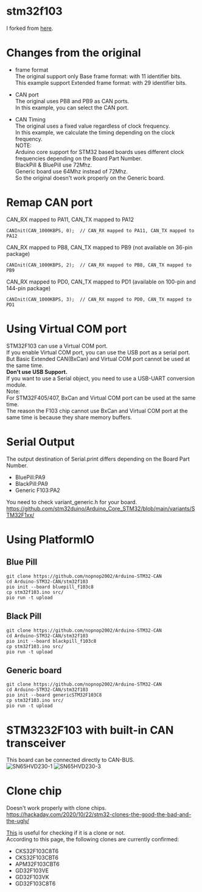 # stm32f103
I forked from [here](https://github.com/seeers/CAN-Bus-Arduino_Core_STM32).

# Changes from the original

- frame format   
The original support only Base frame format: with 11 identifier bits.   
This example support Extended frame format: with 29 identifier bits.   

- CAN port   
The original uses PB8 and PB9 as CAN ports.   
In this example, you can select the CAN port.   

- CAN Timing   
The original uses a fixed value regardless of clock frequency.   
In this example, we calculate the timing depending on the clock frequency.   
NOTE:   
Arduino core support for STM32 based boards uses different clock frequencies depending on the Board Part Number.   
BlackPill & BluePill use 72Mhz.   
Generic board use 64Mhz instead of 72Mhz.   
So the original doesn't work properly on the Generic board.   

# Remap CAN port

CAN_RX mapped to PA11, CAN_TX mapped to PA12   
```
CANInit(CAN_1000KBPS, 0);  // CAN_RX mapped to PA11, CAN_TX mapped to PA12
```

CAN_RX mapped to PB8, CAN_TX mapped to PB9 (not available on 36-pin package)   
```
CANInit(CAN_1000KBPS, 2);  // CAN_RX mapped to PB8, CAN_TX mapped to PB9
```

CAN_RX mapped to PD0, CAN_TX mapped to PD1 (available on 100-pin and 144-pin package)   
```
CANInit(CAN_1000KBPS, 3);  // CAN_RX mapped to PD0, CAN_TX mapped to PD1
```

# Using Virtual COM port   
STM32F103 can use a Virtual COM port.   
If you enable Virtual COM port, you can use the USB port as a serial port.   
But Basic Extended CAN(BxCan) and Virtual COM port cannot be used at the same time.   
__Don't use USB Support.__   
If you want to use a Serial object, you need to use a USB-UART conversion module.   
Note:   
For STM32F405/407, BxCan and Virtual COM port can be used at the same time.   
The reason the F103 chip cannot use BxCan and Virtual COM port at the same time is because they share memory buffers.   

# Serial Output   
The output destination of Serial.print differs depending on the Board Part Number.   

- BluePill:PA9   
- BlackPill:PA9   
- Generic F103:PA2   

You need to check variant_generic.h for your board.    
https://github.com/stm32duino/Arduino_Core_STM32/blob/main/variants/STM32F1xx/


# Using PlatformIO   

## Blue Pill
```
git clone https://github.com/nopnop2002/Arduino-STM32-CAN
cd Arduino-STM32-CAN/stm32f103
pio init --board bluepill_f103c8
cp stm32f103.ino src/
pio run -t upload
```

## Black Pill
```
git clone https://github.com/nopnop2002/Arduino-STM32-CAN
cd Arduino-STM32-CAN/stm32f103
pio init --board blackpill_f103c8
cp stm32f103.ino src/
pio run -t upload
```

## Generic board
```
git clone https://github.com/nopnop2002/Arduino-STM32-CAN
cd Arduino-STM32-CAN/stm32f103
pio init --board genericSTM32F103C8
cp stm32f103.ino src/
pio run -t upload
```

# STM3232F103 with built-in CAN transceiver   
This board can be connected directly to CAN-BUS.   
![SN65HVD230-1](https://github.com/user-attachments/assets/fb169495-074a-4212-bf0d-e8c2723b4aba)
![SN65HVD230-3](https://github.com/user-attachments/assets/80f1e802-05a8-424b-920b-f9ae1613b8fa)

# Clone chip
Doesn't work properly with clone chips.   
https://hackaday.com/2020/10/22/stm32-clones-the-good-the-bad-and-the-ugly/    

[This](https://mecrisp-stellaris-folkdoc.sourceforge.io/bluepill-diagnostics-v1.6.html) is useful for checking if it is a clone or not.   
According to this page, the following clones are currently confirmed:   
- CKS32F103C8T6   
- CKS32F103CBT6   
- APM32F103CBT6   
- GD32F103VE   
- GD32F103VK   
- GD32F103C8T6   

